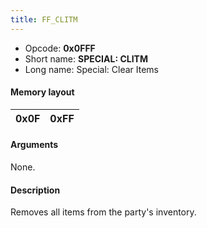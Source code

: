 ```yaml
---
title: FF_CLITM
---
```


- Opcode: **0x0FFF**
- Short name: **SPECIAL: CLITM**
- Long name: Special: Clear Items

#### Memory layout

| 0x0F | 0xFF |
|------|------|

#### Arguments

None.

#### Description

Removes all items from the party's inventory.

